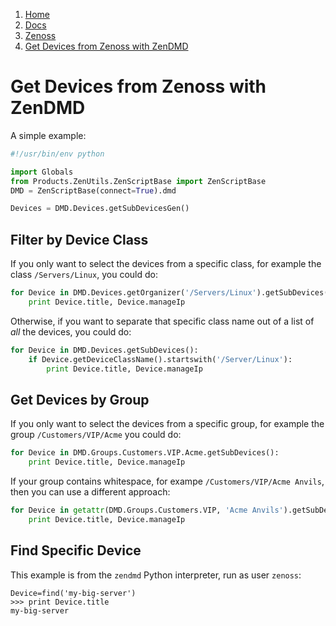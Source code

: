 <!-- -
Title: Get Devices from Zenoss with ZenDMD
Description: How to get devices from Zenoss with ZenDMD
First Published: 2013-10-25
Last Updated: 2014-08-29
- -->

<ol class="breadcrumb" itemprop="breadcrumb">
	<li><a href="/">Home</a></li>
	<li><a href="/docs/">Docs</a></li>
	<li><a href="/docs/zenoss/">Zenoss</a></li>
	<li><a href="/docs/zenoss/zendmd-get-devices.html">Get Devices from Zenoss with ZenDMD</a></li>
</ol>

Get Devices from Zenoss with ZenDMD
===================================

A simple example:

```python
#!/usr/bin/env python

import Globals
from Products.ZenUtils.ZenScriptBase import ZenScriptBase
DMD = ZenScriptBase(connect=True).dmd

Devices = DMD.Devices.getSubDevicesGen()
```

Filter by Device Class
-------------------------

If you only want to select the devices from a specific class, for 
example the class `/Servers/Linux`, you could do:

```python
for Device in DMD.Devices.getOrganizer('/Servers/Linux').getSubDevices():
    print Device.title, Device.manageIp
```

Otherwise, if you want to separate that specific class name out of a 
list of *all* the devices, you could do:

```python
for Device in DMD.Devices.getSubDevices():
    if Device.getDeviceClassName().startswith('/Server/Linux'):
        print Device.title, Device.manageIp
```

Get Devices by Group
--------------------

If you only want to select the devices from a specific group, for example the 
group `/Customers/VIP/Acme` you could do:

```python
for Device in DMD.Groups.Customers.VIP.Acme.getSubDevices():
    print Device.title, Device.manageIp
```

If your group contains whitespace, for exampe `/Customers/VIP/Acme Anvils`, 
then you can use a different approach:

```python
for Device in getattr(DMD.Groups.Customers.VIP, 'Acme Anvils').getSubDevices():
    print Device.title, Device.manageIp
```

Find Specific Device
--------------------

This example is from the `zendmd` Python interpreter, run as user 
`zenoss`:

    Device=find('my-big-server')
    >>> print Device.title
    my-big-server
